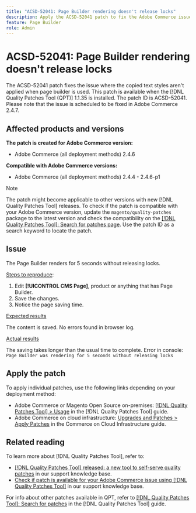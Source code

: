 ```yaml
---
title: "ACSD-52041: Page Builder rendering doesn't release locks"
description: Apply the ACSD-52041 patch to fix the Adobe Commerce issue where the Page Builder renders for 5 seconds without releasing locks.
feature: Page Builder
role: Admin
---
```

# ACSD-52041: Page Builder rendering doesn't release locks

The ACSD-52041 patch fixes the issue where the copied text styles aren't applied when page builder is used. This patch is available when the [!DNL Quality Patches Tool (QPT)] 1.1.35 is installed. The patch ID is ACSD-52041. Please note that the issue is scheduled to be fixed in Adobe Commerce 2.4.7.

## Affected products and versions

**The patch is created for Adobe Commerce version:**

* Adobe Commerce (all deployment methods) 2.4.6

**Compatible with Adobe Commerce versions:**

* Adobe Commerce (all deployment methods) 2.4.4 - 2.4.6-p1

>[!NOTE]
>
>The patch might become applicable to other versions with new [!DNL Quality Patches Tool] releases. To check if the patch is compatible with your Adobe Commerce version, update the `magento/quality-patches` package to the latest version and check the compatibility on the [[!DNL Quality Patches Tool]: Search for patches page](https://experienceleague.adobe.com/tools/commerce-quality-patches/index.html). Use the patch ID as a search keyword to locate the patch.

## Issue

The Page Builder renders for 5 seconds without releasing locks.

<u>Steps to reproduce</u>:

1. Edit **[!UICONTROL CMS Page]**, product or anything that has Page Builder.
1. Save the changes. 
1. Notice the page saving time.

<u>Expected results</u>

The content is saved. No errors found in browser log.

<u>Actual results</u>

The saving takes longer than the usual time to complete. 
Error in console: ``Page Builder was rendering for 5 seconds without releasing locks``

## Apply the patch

To apply individual patches, use the following links depending on your deployment method:

* Adobe Commerce or Magento Open Source on-premises: [[!DNL Quality Patches Tool] > Usage](<https://experienceleague.adobe.com/docs/commerce-operations/tools/quality-patches-tool/usage.html>) in the [!DNL Quality Patches Tool] guide.
* Adobe Commerce on cloud infrastructure: [Upgrades and Patches > Apply Patches](https://experienceleague.adobe.com/docs/commerce-cloud-service/user-guide/develop/upgrade/apply-patches.html) in the Commerce on Cloud Infrastructure guide.

## Related reading

To learn more about [!DNL Quality Patches Tool], refer to:

* [[!DNL Quality Patches Tool] released: a new tool to self-serve quality patches](/help/announcements/adobe-commerce-announcements/magento-quality-patches-released-new-tool-to-self-serve-quality-patches.md) in our support knowledge base.
* [Check if patch is available for your Adobe Commerce issue using [!DNL Quality Patches Tool]](/help/support-tools/patches-available-in-qpt-tool/check-patch-for-magento-issue-with-magento-quality-patches.md) in our support knowledge base.

For info about other patches available in QPT, refer to [[!DNL Quality Patches Tool]: Search for patches](<https://experienceleague.adobe.com/tools/commerce-quality-patches/index.html>) in the [!DNL Quality Patches Tool] guide.